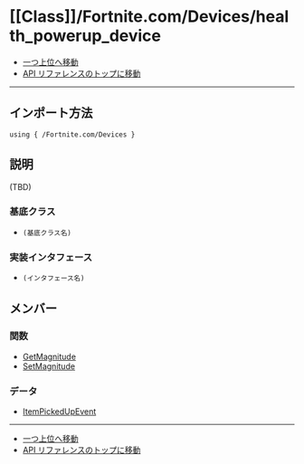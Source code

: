 # [[Class]]/Fortnite.com/Devices/health_powerup_device

- [一つ上位へ移動](../main.md)
- [API リファレンスのトップに移動](../../../main.md)

---

## インポート方法

```verse
using { /Fortnite.com/Devices }
```

## 説明

(TBD)

### 基底クラス

- `(基底クラス名)`

### 実装インタフェース

- `(インタフェース名)`

## メンバー

### 関数

- [GetMagnitude](./F_GetMagnitude/main.md)
- [SetMagnitude](./F_SetMagnitude/main.md)

### データ

- [ItemPickedUpEvent](./D_ItemPickedUpEvent/main.md)

---

- [一つ上位へ移動](../main.md)
- [API リファレンスのトップに移動](../../../main.md)
